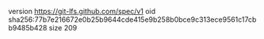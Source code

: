 version https://git-lfs.github.com/spec/v1
oid sha256:77b7e216672e0b25b9644cde415e9b258b0bce9c313ece9561c17cbb9485b428
size 209
